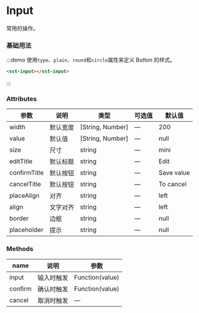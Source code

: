 # Input 
常用的操作。

### 基础用法

:::demo 使用`type`、`plain`、`round`和`circle`属性来定义 Button 的样式。

```html
<sst-input></sst-input>
```
:::


### Attributes
| 参数      | 说明    | 类型      | 可选值       | 默认值   |
|---------- |-------- |---------- |-------------  |-------- |
| width     | 默认宽度   | [String, Number]  |   —     |   200     |
| value     | 默认值   | [String, Number]  |   —     |    null     |
| size     | 尺寸   | string  |   —     |    mini     |
| editTitle     | 默认标题   | string  |   —     |    Edit     |
| confirmTitle     | 默认按钮  | string  |   —     |    Save value     |
| cancelTitle     | 默认按钮   | string  |   —     |    To cancel     |
| placeAlign     | 对齐   | string  |   —     |    left     |
| align     | 文字对齐   | string  |   —     |    left     |
| border     | 边框   | string  |   —     |    null     |
| placeholder     | 提示   | string  |   —     |    null     |


### Methods
| name      | 说明    | 参数      |
|---------- |-------- |---------- |
| input     | 输入时触发   |  Function(value)     | 
| confirm     | 确认时触发   | Function(value)   | 
| cancel     | 取消时触发   |  —     | 
